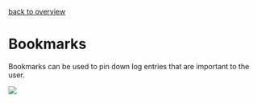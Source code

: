 [back to overview](README.md)
# Bookmarks

Bookmarks can be used to pin down log entries that are important to the user.

![](assets/bookmarks.png)